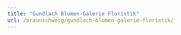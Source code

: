 ```yaml
---
title: "Gundlach Blumen-Galerie Floristik"
url: /braunschweig/gundlach-blumen-galerie-floristik/
---
```

